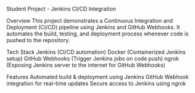 Student Project - Jenkins CI/CD Integration

Overview
This project demonstrates a Continuous Integration and Deployment (CI/CD) pipeline using Jenkins and GitHub Webhooks.
It automates the build, testing, and deployment process whenever code is pushed to the repository.

Tech Stack
Jenkins (CI/CD automation)
Docker (Containerized Jenkins setup)
GitHub Webhooks (Trigger Jenkins jobs on code push)
ngrok (Exposing Jenkins server to the internet for GitHub Webhooks)

Features
Automated build & deployment using Jenkins
GitHub Webhook integration for real-time updates
Secure access to Jenkins using ngrok
